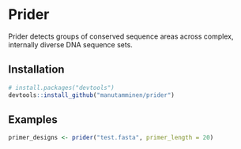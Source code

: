 # Prider

Prider detects groups of conserved sequence areas across complex, internally diverse DNA sequence sets.

## Installation

```R
# install.packages("devtools")
devtools::install_github("manutamminen/prider")

```

## Examples

```R
primer_designs <- prider("test.fasta", primer_length = 20)
```
